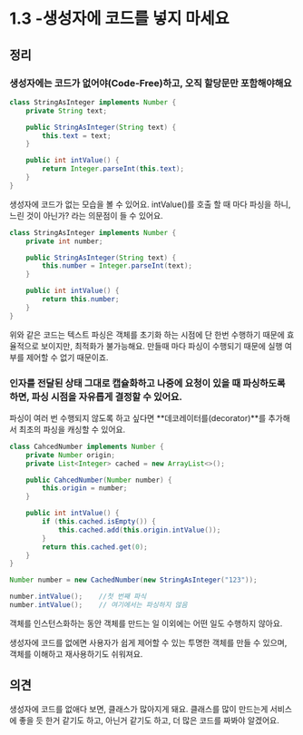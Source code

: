 # 1.3 -생성자에 코드를 넣지 마세요

## **정리**

### **생성자에는 코드가 없어야(Code-Free)하고, 오직 할당문만 포함해야해요**

```java
class StringAsInteger implements Number {
    private String text;

    public StringAsInteger(String text) {
        this.text = text;
    }

    public int intValue() {
        return Integer.parseInt(this.text);   
    }
}
```

생성자에 코드가 없는 모습을 볼 수 있어요. intValue()를 호출 할 때 마다 파싱을 하니, 느린 것이 아닌가? 라는 의문점이 들 수 있어요.

```java
class StringAsInteger implements Number {
    private int number;

    public StringAsInteger(String text) {
        this.number = Integer.parseInt(text);
    }

    public int intValue() {
        return this.number;
    }
}
```

위와 같은 코드는 텍스트 파싱은 객체를 초기화 하는 시점에 단 한번 수행하기 때문에 효율적으로 보이지만, 최적화가 불가능해요. 만들때 마다 파싱이 수행되기 때문에 실행 여부를 제어할 수 없기 때문이죠.

### **인자를 전달된 상태 그대로 캡슐화하고 나중에 요청이 있을 때 파싱하도록 하면, 파싱 시점을 자유롭게 결정할 수 있어요.**

파싱이 여러 번 수행되지 않도록 하고 싶다면 **데코레이터를(decorator)**를 추가해서 최초의 파싱을 캐싱할 수 있어요.

```java
class CahcedNumber implements Number {
    private Number origin;
    private List<Integer> cached = new ArrayList<>();

    public CahcedNumber(Number number) {
        this.origin = number;
    }

    public int intValue() {
        if (this.cached.isEmpty()) {
            this.cached.add(this.origin.intValue());
        }
        return this.cached.get(0);
    }
}
```

```java
Number number = new CachedNumber(new StringAsInteger("123"));

number.intValue();    //첫 번째 파식
number.intValue();    // 여기에서는 파싱하지 않음 
```

객체를 인스턴스화하는 동안 객체를 만드는 일 이외에는 어떤 일도 수행하지 않아요. 

생성자에 코드를 없에면 사용자가 쉽게 제어할 수 있는 투명한 객체를 만들 수 있으며, 객체를 이해하고 재사용하기도 쉬워져요.

## **의견**

생성자에 코드를 없애다 보면, 클래스가 많아지게 돼요. 클래스를 많이 만드는게 서비스에 좋을 듯 한거 같기도 하고, 아닌거 같기도 하고, 더 많은 코드를 짜봐야 알겠어요.